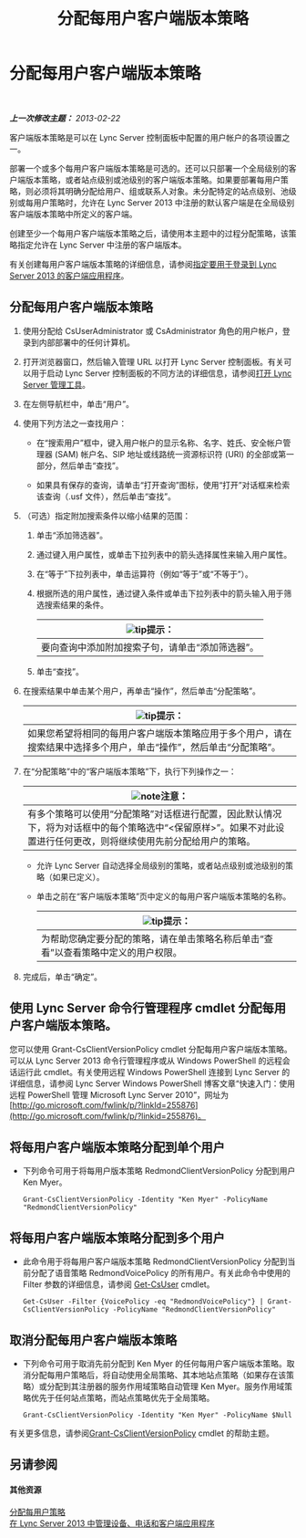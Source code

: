 ﻿---
title: 分配每用户客户端版本策略
TOCTitle: 分配每用户客户端版本策略
ms:assetid: f7e8ba2f-62dc-4e7d-8b63-682986f10240
ms:mtpsurl: https://technet.microsoft.com/zh-cn/library/Gg182607(v=OCS.15)
ms:contentKeyID: 49314786
ms.date: 05/19/2016
mtps_version: v=OCS.15
ms.translationtype: HT
---

# 分配每用户客户端版本策略

 

_**上一次修改主题：** 2013-02-22_

客户端版本策略是可以在 Lync Server 控制面板中配置的用户帐户的各项设置之一。

部署一个或多个每用户客户端版本策略是可选的。还可以只部署一个全局级别的客户端版本策略，或者站点级别或池级别的客户端版本策略。如果要部署每用户策略，则必须将其明确分配给用户、组或联系人对象。未分配特定的站点级别、池级别或每用户策略时，允许在 Lync Server 2013 中注册的默认客户端是在全局级别客户端版本策略中所定义的客户端。

创建至少一个每用户客户端版本策略之后，请使用本主题中的过程分配策略，该策略指定允许在 Lync Server 中注册的客户端版本。

有关创建每用户客户端版本策略的详细信息，请参阅[指定要用于登录到 Lync Server 2013 的客户端应用程序](lync-server-2013-specifying-the-client-applications-that-can-be-used-to-log-on-to-lync-server-2013.md)。

## 分配每用户客户端版本策略

1.  使用分配给 CsUserAdministrator 或 CsAdministrator 角色的用户帐户，登录到内部部署中的任何计算机。

2.  打开浏览器窗口，然后输入管理 URL 以打开 Lync Server 控制面板。有关可以用于启动 Lync Server 控制面板的不同方法的详细信息，请参阅[打开 Lync Server 管理工具](lync-server-2013-open-lync-server-administrative-tools.md)。

3.  在左侧导航栏中，单击“用户”。

4.  使用下列方法之一查找用户：
    
      - 在“搜索用户”框中，键入用户帐户的显示名称、名字、姓氏、安全帐户管理器 (SAM) 帐户名、SIP 地址或线路统一资源标识符 (URI) 的全部或第一部分，然后单击“查找”。
    
      - 如果具有保存的查询，请单击“打开查询”图标，使用“打开”对话框来检索该查询（.usf 文件），然后单击“查找”。

5.  （可选）指定附加搜索条件以缩小结果的范围：
    
    1.  单击“添加筛选器”。
    
    2.  通过键入用户属性，或单击下拉列表中的箭头选择属性来输入用户属性。
    
    3.  在“等于”下拉列表中，单击运算符（例如“等于”或“不等于”）。
    
    4.  根据所选的用户属性，通过键入条件或单击下拉列表中的箭头输入用于筛选搜索结果的条件。
        
        <table>
        <thead>
        <tr class="header">
        <th><img src="images/Gg398094.tip(OCS.15).gif" title="tip" alt="tip" />提示：</th>
        </tr>
        </thead>
        <tbody>
        <tr class="odd">
        <td>要向查询中添加附加搜索子句，请单击“添加筛选器”。</td>
        </tr>
        </tbody>
        </table>
    
    5.  单击“查找”。

6.  在搜索结果中单击某个用户，再单击“操作”，然后单击“分配策略”。
    
    <table>
    <thead>
    <tr class="header">
    <th><img src="images/Gg398094.tip(OCS.15).gif" title="tip" alt="tip" />提示：</th>
    </tr>
    </thead>
    <tbody>
    <tr class="odd">
    <td>如果您希望将相同的每用户客户端版本策略应用于多个用户，请在搜索结果中选择多个用户，单击“操作”，然后单击“分配策略”。</td>
    </tr>
    </tbody>
    </table>


7.  在“分配策略”中的“客户端版本策略”下，执行下列操作之一：
    
    <table>
    <thead>
    <tr class="header">
    <th><img src="images/Dn783119.note(OCS.15).gif" title="note" alt="note" />注意：</th>
    </tr>
    </thead>
    <tbody>
    <tr class="odd">
    <td>有多个策略可以使用“分配策略”对话框进行配置，因此默认情况下，将为对话框中的每个策略选中“&lt;保留原样&gt;”。如果不对此设置进行任何更改，则将继续使用先前分配给用户的策略。</td>
    </tr>
    </tbody>
    </table>
    
      - 允许 Lync Server 自动选择全局级别的策略，或者站点级别或池级别的策略（如果已定义）。
    
      - 单击之前在“客户端版本策略”页中定义的每用户客户端版本策略的名称。
        
        <table>
        <thead>
        <tr class="header">
        <th><img src="images/Gg398094.tip(OCS.15).gif" title="tip" alt="tip" />提示：</th>
        </tr>
        </thead>
        <tbody>
        <tr class="odd">
        <td>为帮助您确定要分配的策略，请在单击策略名称后单击“查看”以查看策略中定义的用户权限。</td>
        </tr>
        </tbody>
        </table>


8.  完成后，单击“确定”。

## 使用 Lync Server 命令行管理程序 cmdlet 分配每用户客户端版本策略。

您可以使用 Grant-CsClientVersionPolicy cmdlet 分配每用户客户端版本策略。可以从 Lync Server 2013 命令行管理程序或从 Windows PowerShell 的远程会话运行此 cmdlet。有关使用远程 Windows PowerShell 连接到 Lync Server 的详细信息，请参阅 Lync Server Windows PowerShell 博客文章“快速入门：使用远程 PowerShell 管理 Microsoft Lync Server 2010”，网址为 [http://go.microsoft.com/fwlink/p/?linkId=255876](http://go.microsoft.com/fwlink/p/?linkid=255876)。

## 将每用户客户端版本策略分配到单个用户

  - 下列命令可用于将每用户版本策略 RedmondClientVersionPolicy 分配到用户 Ken Myer。
    
        Grant-CsClientVersionPolicy -Identity "Ken Myer" -PolicyName "RedmondClientVersionPolicy"

## 将每用户客户端版本策略分配到多个用户

  - 此命令用于将每用户客户端版本策略 RedmondClientVersionPolicy 分配到当前分配了语音策略 RedmondVoicePolicy 的所有用户。有关此命令中使用的 Filter 参数的详细信息，请参阅 [Get-CsUser](https://docs.microsoft.com/en-us/powershell/module/skype/Get-CsUser) cmdlet。
    
        Get-CsUser -Filter {VoicePolicy -eq "RedmondVoicePolicy"} | Grant-CsClientVersionPolicy -PolicyName "RedmondClientVersionPolicy"

## 取消分配每用户客户端版本策略

  - 下列命令可用于取消先前分配到 Ken Myer 的任何每用户客户端版本策略。取消分配每用户策略后，将自动使用全局策略、其本地站点策略（如果存在该策略）或分配到其注册器的服务作用域策略自动管理 Ken Myer。服务作用域策略优先于任何站点策略，而站点策略优先于全局策略。
    
        Grant-CsClientVersionPolicy -Identity "Ken Myer" -PolicyName $Null

有关更多信息，请参阅[Grant-CsClientVersionPolicy](https://docs.microsoft.com/en-us/powershell/module/skype/Grant-CsClientVersionPolicy) cmdlet 的帮助主题。

## 另请参阅

#### 其他资源

[分配每用户策略](lync-server-2013-assigning-per-user-policies.md)  
[在 Lync Server 2013 中管理设备、电话和客户端应用程序](lync-server-2013-managing-devices-phones-and-client-applications.md)

